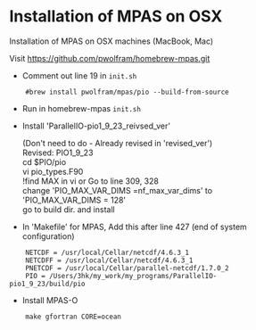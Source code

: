 # Installation of MPAS on OSX

Installation of MPAS on OSX machines (MacBook, Mac)

Visit https://github.com/pwolfram/homebrew-mpas.git 

- Comment out line 19 in `init.sh`
```
    #brew install pwolfram/mpas/pio --build-from-source
```
    
- Run in homebrew-mpas `init.sh`

- Install 'ParallelIO-pio1_9_23_reivsed_ver'

  (Don't need to do - Already revised in 'revised_ver')\
  Revised: PIO1_9_23\
    cd $PIO/pio\
    vi pio_types.F90\
    !find MAX in vi    or Go to line 309, 328\
    change 'PIO_MAX_VAR_DIMS =nf_max_var_dims' to 'PIO_MAX_VAR_DIMS = 128'\
    go to build dir. and install


- In 'Makefile' for MPAS, Add this after line 427 (end of system configuration)
```
    NETCDF = /usr/local/Cellar/netcdf/4.6.3_1
    NETCDFF = /usr/local/Cellar/netcdf/4.6.3_1
    PNETCDF = /usr/local/Cellar/parallel-netcdf/1.7.0_2
    PIO = /Users/3hk/my_work/my_programs/ParallelIO-pio1_9_23/build/pio
```
- Install MPAS-O
```
    make gfortran CORE=ocean 
```
